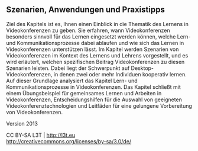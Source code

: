 ## Szenarien, Anwendungen und Praxistipps

Ziel des Kapitels ist es, Ihnen einen Einblick in die Thematik des Lernens in Videokonferenzen zu geben. Sie erfahren, wann Videokonferenzen besonders sinnvoll für das Lernen eingesetzt werden können, welche Lern- und Kommunikationsprozesse dabei ablaufen und wie sich das Lernen in Videokonferenzen unterstützen lässt. Im Kapitel werden Szenarien von Videokonferenzen im Kontext des Lernens und Lehrens vorgestellt, und es wird erläutert, welchen spezifischen Beitrag Videokonferenzen zu diesen Szenarien leisten. Dabei liegt der Schwerpunkt auf Desktop-Videokonferenzen, in denen zwei oder mehr Individuen kooperativ lernen. Auf dieser Grundlage analysiert das Kapitel Lern- und Kommunikationsprozesse in Videokonferenzen. Das Kapitel schließt mit einem Übungsbeispiel für gemeinsames Lernen und Arbeiten in Videokonferenzen, Entscheidungshilfen für die Auswahl von geeigneten Videokonferenztechnologien und Leitfäden für eine gelungene Vorbereitung von Videokonferenzen.


Version 2013

CC BY-SA L3T | http://l3t.eu  
http://creativecommons.org/licenses/by-sa/3.0/de/
